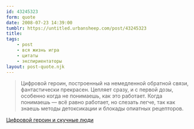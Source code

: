 ```yaml
---
id: 43245323
form: quote
date: 2008-07-23 14:39:00
tumblr: https://untitled.urbansheep.com/post/43245323
title: 
tags:
    - post
    - вся жизнь игра
    - цитаты
    - экспириентаторы
layout: post-quote.njk
---
```


<blockquote>
Цифровой героин, построенный на немедленной обратной связи, фантастически прекрасен. Цепляет сразу, и с первой дозы, особенно когда не понимаешь, как это работает. Когда понимаешь&nbsp;— всё равно работает, но слезать легче, так как знаешь методы детоксикации и блокады опиатных рецепторов.
</blockquote>

<a href="http://urbansheep.livejournal.com/1690509.html">Цифровой героин и скучные люди</a>
